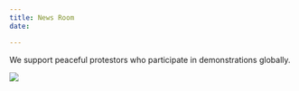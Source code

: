 ```yaml
---
title: News Room
date: 

---
```

We support peaceful protestors who participate in demonstrations globally.

![](/images/stopkillingblackpeople.jpg)